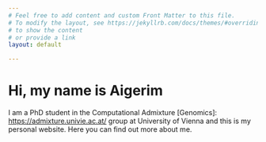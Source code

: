 ```yaml
---
# Feel free to add content and custom Front Matter to this file.
# To modify the layout, see https://jekyllrb.com/docs/themes/#overriding-theme-defaults
# to show the content
# or provide a link
layout: default

---
```


# Hi, my name is Aigerim

I am a PhD student in the Computational Admixture [Genomics]: https://admixture.univie.ac.at/ group at University of Vienna and this is my personal website. Here you can find out more about me.
